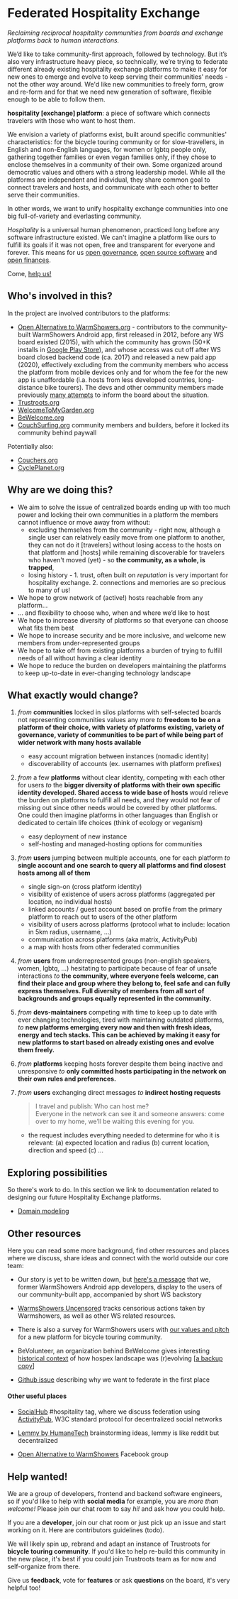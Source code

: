 # Federated Hospitality Exchange

_Reclaiming reciprocal hospitality communities from boards and exchange platforms back to human interactions._

We’d like to take community-first approach, followed by technology. But it’s also very infrastructure heavy piece, so technically, we’re trying to federate different already existing hospitality exchange platforms to make it easy for new ones to emerge and evolve to keep serving their communities' needs - not the other way around. We'd like new communities to freely form, grow and re-form and for that we need new generation of software, flexible enough to be able to follow them.

**hospitality \[exchange\] platform**: a piece of software which connects travelers with those who want to host them. 

We envision a variety of platforms exist, built around specific communities' characteristics: for the bicycle touring community or for slow-travellers, in English and non-English languages, for women or lgbtq people only, gathering together families or even vegan families only, if they chose to enclose themselves in a community of their own. Some organized around democratic values and others with a strong leadership model. While all the platforms are independent and individual, they share common goal to connect travelers and hosts, and communicate with each other to better serve their communities.

In other words, we want to unify hospitality exchange communities into one big full-of-variety and everlasting community.

_Hospitality_ is a universal human phenomenon, practiced long before any software infrastructure existed. We can't imagine a platform like ours to fulfill its goals if it was not open, free and transparent for everyone and forever. This means for us [open governance](https://trello.com/c/VTpvnpv0), [open source software](https://github.com/FediHospEx/fedihospex.github.io) and [open finances](https://opencollective.com/fedihospex). 

Come, [help us!](#help-wanted)

## Who's involved in this? 

In the project are involved contributors to the platforms:
- [Open Alternative to WarmShowers.org](https://WarmShowers.bike)  - contributors to the community-built WarmShowers Android app, first released in 2012, before any WS board existed (2015), with which the community has grown (50+K installs in [Google Play Store](https://play.google.com/store/apps/details?hl=en&id=fi.bitrite.android.ws)), and whose access was cut off after WS board closed backend code (ca. 2017) and released a new paid app (2020), effectively excluding from the community members who access the platform from mobile devices only and for whom the fee for the new app is unaffordable (i.a. hosts from less developed countries, long-distance bike tourers). The devs and other community members made previously [many attempts](https://gitlab.com/-/snippets/2111860) to inform the board about the situation.
- [Trustroots.org](https://Trustroots.org)
- [WelcomeToMyGarden.org](https://WelcomeToMyGarden.org) 
- [BeWelcome.org](https://BeWelcome.org)
- [CouchSurfing.org](https://CouchSurfing.org) community members and builders, before it locked its community behind paywall

Potentially also:
- [Couchers.org](https://Couchers.org)
- [CyclePlanet.org](https://CyclePlanet.org)


## Why are we doing this?

* We aim to solve the issue of centralized boards ending up with too much power and locking their own communities in a platform the members cannot influence or move away from without:
  * excluding themselves from the community - right now, although a single user can relatively easily move from one platform to another, they can not do it [travelers] without losing access to the hosts on that platform and [hosts] while remaining discoverable for travelers who haven't moved (yet) - so **the community, as a whole, is trapped**,
  * losing history - 1. trust, often built on _reputation_ is very important for hospitality exchange. 2. connections and memories are so precious to many of us!
* We hope to grow network of (active!) hosts reachable from any platform…
* … and flexibility to choose who, when and where we’d like to host
* We hope to increase diversity of platforms so that everyone can choose what fits them best
* We hope to increase security and be more inclusive, and welcome new members from under-represented groups
* We hope to take off from existing platforms a burden of trying to fulfill needs of all without having a clear identity
* We hope to reduce the burden on developers maintaining the platforms to keep up-to-date in ever-changing technology landscape


## What exactly would change?

1. *from* **communities** locked in silos platforms with self-selected boards not representing communities values any more
   *to* **freedom to be on a platform of their choice, with variety of platforms existing, variety of governance, variety of communities to be part of while being part of wider network with many hosts available**
    - easy account migration between instances (nomadic identity)
    - discoverability of accounts (ex. usernames with platform prefixes)
    
1. *from* a few **platforms** without clear identity, competing with each other for users
   *to* the **bigger diversity of platforms with their own specific identity developed. Shared access to wide base of hosts** would relieve the burden on platforms to fulfill all needs, and they would not fear of missing out since other needs would be covered by other platforms. One could then imagine platforms in other languages than English or dedicated to certain life choices (think of ecology or veganism)
   - easy deployment of new instance
   - self-hosting and managed-hosting options for communities

1. *from* **users** jumping between multiple accounts, one for each platform
   *to* **single account and one search to query all platforms and find closest hosts among all of them**
   - single sign-on (cross platform identity)
   - visibility of existence of users across platforms (aggregated per location, no individual hosts)
   - linked accounts / guest account based on profile from the primary platform to reach out to users of the other platform
   - visibility of users across platforms (protocol what to include: location in 5km radius, username, …)
   - communication across platforms (aka matrix, ActivityPub)
   - a map with hosts from other federated communities

1. *from* **users** from underrepresented groups (non-english speakers, women, lgbtq, …) hesitating to participate because of fear of unsafe interactions
   *to* **the community, where everyone feels welcome, can find their place and group where they belong to, feel safe and can fully express themselves. Full diversity of members from all sort of backgrounds and groups equally represented in the community.**

1. *from* **devs-maintainers** competing with time to keep up to date with ever changing technologies, tired with maintaining outdated platforms,
   *to* **new platforms emerging every now and then with fresh ideas, energy and tech stacks. This can be achieved by making it easy for new platforms to start based on already existing ones and evolve them freely.**

1. *from* **platforms** keeping hosts forever despite them being inactive and unresponsive
   *to* **only committed hosts participating in the network on their own rules and preferences.**

1. *from* **users** exchanging direct messages 
   *to* **indirect hosting requests**

   > I travel and publish: Who can host me? \
   > Everyone in the network can see it and someone answers: come over to my home, we’ll be waiting this evening for you.
   
   - the request includes everything needed to determine for who it is relevant: (a) expected location and radius (b) current location, direction and speed (c) …

## Exploring possibilities

So there's work to do. In this section we link to documentation related to designing our future Hospitality Exchange platforms.

* [Domain modeling](domain-modeling.md)

## Other resources

Here you can read some more background, find other resources and places where we discuss, share ideas and connect with the world outside our core team:

* Our story is yet to be written down, but [here's a message](https://warmshowers.bike) that we, former WarmShowers Android app developers, display to the users of our community-built app, accompanied by short WS backstory

* [WarmsShowers Uncensored](https://gitlab.com/-/snippets/2111860) tracks censorious actions taken by Warmshowers, as well as other WS related resources.
  
* There is also a survey for WarmShowers users with [our values and pitch](https://warmshowers.bike/survey) for a new platform for bicycle touring community.
  
* BeVolunteer, an organization behind BeWelcome gives interesting [historical context](https://www.bevolunteer.org/about-bevolunteer/history/) of how hospex landscape was (r)evolving [[a backup copy](http://web.archive.org/web/20190809110251/https://www.bevolunteer.org/about-bevolunteer/history/)]

* [Github issue](https://github.com/FediHospEx/fedihospex.github.io/discussions/9) describing why we want to federate in the first place
  
#### Other useful places
* [SocialHub](https://socialhub.activitypub.rocks/c/fediversity/fediverse-futures/58) #hospitality tag, where we discuss federation using [ActivityPub](https://activitypub.rocks/), W3C standard protocol for decentralized social networks
  
* [Lemmy by HumaneTech](https://lemmy.ml/post/66076) brainstorming ideas, lemmy is like reddit but decentralized

* [Open Alternative to WarmShowers](https://www.facebook.com/groups/243374777243989) Facebook group

## Help wanted!

We are a group of developers, frontend and backend software engineers, so if you'd like to help with **social media** for example, you are _more than welcome!_ Please join our chat room to say _hi!_ and ask how you could help.

If you are a **developer**, join our chat room or just pick up an issue and start working on it. Here are contributors guidelines (todo).

We will likely spin up, rebrand and adapt an instance of Trustroots for **bicycle touring community**. If you'd like to help re-build this community in the new place, it's best if you could join Trustroots team as for now and self-organize from there.

Give us **feedback**, vote for **features** or ask **questions** on the board, it's very helpful too!

